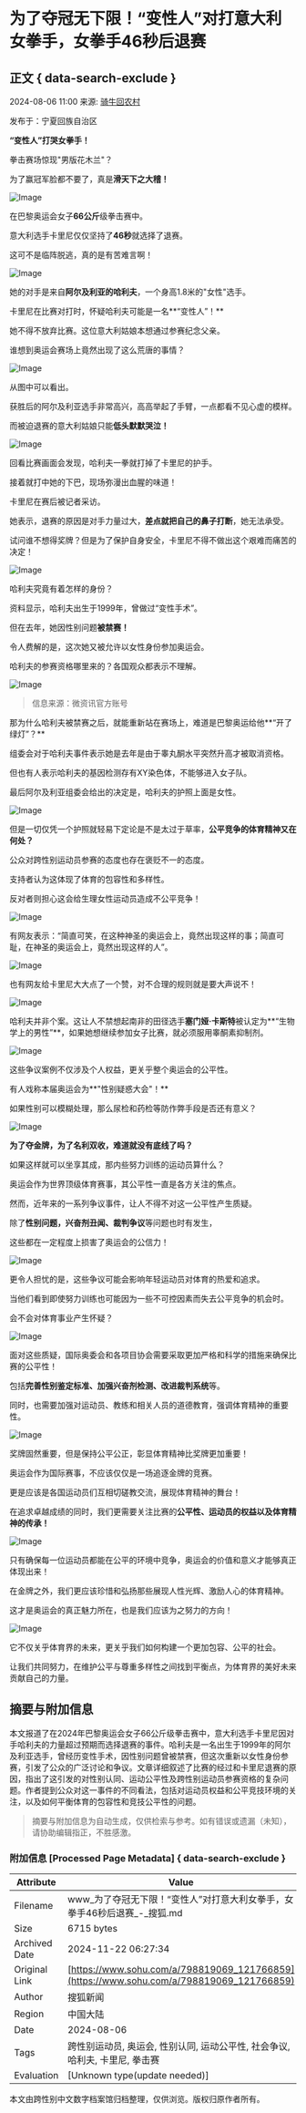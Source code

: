 # 为了夺冠无下限！“变性人”对打意大利女拳手，女拳手46秒后退赛

## 正文 { data-search-exclude }


2024-08-06 11:00 来源: [骑牛回农村](https://www.sohu.com/a/798819069_121766859?spm=smpc.content-abroad.content.1.1732256811231bac3iLl)

发布于：宁夏回族自治区

**“变性人”打哭女拳手！**

拳击赛场惊现"男版花木兰"？

为了赢冠军脸都不要了，真是**滑天下之大稽！**

![Image](https://q1.itc.cn/images01/20240806/0186fa99891c410fa22f8cbb272ba3b4.jpeg)

在巴黎奥运会女子**66公斤**级拳击赛中。

意大利选手卡里尼仅仅坚持了**46秒**就选择了退赛。

这可不是临阵脱逃，真的是有苦难言啊！

![Image](https://q1.itc.cn/images01/20240806/054769ff2f6d4dc8b27f1c7a1f07609b.jpeg)

她的对手是来自**阿尔及利亚的哈利夫**，一个身高1.8米的"女性"选手。

卡里尼在比赛对打时，怀疑哈利夫可能是一名**“变性人”！**

她不得不放弃比赛。这位意大利姑娘本想通过参赛纪念父亲。

谁想到奥运会赛场上竟然出现了这么荒唐的事情？

![Image](https://q1.itc.cn/images01/20240806/420cfb5dadcc4b03b1e865338ceca9ad.jpeg)

从图中可以看出。

获胜后的阿尔及利亚选手非常高兴，高高举起了手臂，一点都看不见心虚的模样。

而被迫退赛的意大利姑娘只能**低头默默哭泣！**

![Image](https://q8.itc.cn/images01/20240806/43039a679e074dafa5bc989fdeb36fbe.jpeg)

回看比赛画面会发现，哈利夫一拳就打掉了卡里尼的护手。

接着就打中她的下巴，现场弥漫出血腥的味道！

卡里尼在赛后被记者采访。

她表示，退赛的原因是对手力量过大，**差点就把自己的鼻子打断**，她无法承受。

试问谁不想得奖牌？但是为了保护自身安全，卡里尼不得不做出这个艰难而痛苦的决定！

![Image](https://q1.itc.cn/images01/20240806/11a9244e741f4984a86f0fd4baf9bba3.jpeg)

哈利夫究竟有着怎样的身份？

资料显示，哈利夫出生于1999年，曾做过“变性手术”。

但在去年，她因性别问题**被禁赛！**

令人费解的是，这次她又被允许以女性身份参加奥运会。

哈利夫的参赛资格哪里来的？各国观众都表示不理解。

![Image](https://q1.itc.cn/images01/20240806/0f19a7a2c7e942a5a1c8d0225a02474f.jpeg)

> 信息来源：微资讯官方账号

那为什么哈利夫被禁赛之后，就能重新站在赛场上，难道是巴黎奥运给他**“开了绿灯”？**

组委会对于哈利夫事件表示她是去年是由于睾丸酮水平突然升高才被取消资格。

但也有人表示哈利夫的基因检测存有XY染色体，不能够进入女子队。

最后阿尔及利亚组委会给出的决定是，哈利夫的护照上面是女性。

![Image](https://q1.itc.cn/images01/20240806/7c68ed8e3f2645bf968a532a818f7aec.jpeg)

但是一切仅凭一个护照就轻易下定论是不是太过于草率，**公平竞争的体育精神又在何处？**

公众对跨性别运动员参赛的态度也存在褒贬不一的态度。

支持者认为这体现了体育的包容性和多样性。

反对者则担心这会给生理女性运动员造成不公平竞争！

![Image](https://q7.itc.cn/images01/20240806/5fdd8035fa364362904561f1f865117b.jpeg)

有网友表示：“简直可笑，在这种神圣的奥运会上，竟然出现这样的事；简直可耻，在神圣的奥运会上，竟然出现这样的人”。

![Image](https://q5.itc.cn/images01/20240806/8a26ac9d22d74f10855983c2b88bf40c.jpeg)

也有网友给卡里尼大大点了一个赞，对不合理的规则就是要大声说不！

![Image](https://q8.itc.cn/images01/20240806/fcea4753dd8e40828cb3a75484a67380.jpeg)

哈利夫并非个案。这让人不禁想起南非的田径选手**塞门娅·卡斯特**被认定为**“生物学上的男性”**，如果她想继续参加女子比赛，就必须服用睾酮素抑制剂。

![Image](https://q8.itc.cn/images01/20240806/972d670188d94129bde78e726c1548c5.jpeg)

这些争议案例不仅涉及个人权益，更关乎整个奥运会的公平性。

有人戏称本届奥运会为**"性别疑惑大会"！**

如果性别可以模糊处理，那么尿检和药检等防作弊手段是否还有意义？

![Image](https://q1.itc.cn/images01/20240806/6460a52bee1f4ab498db2ccd8330d26f.jpeg)

**为了夺金牌，为了名利双收，难道就没有底线了吗？**

如果这样就可以坐享其成，那内些努力训练的运动员算什么？

奥运会作为世界顶级体育赛事，其公平性一直是各方关注的焦点。

然而，近年来的一系列争议事件，让人不得不对这一公平性产生质疑。

除了**性别问题，兴奋剂丑闻、裁判争议**等问题也时有发生，

这些都在一定程度上损害了奥运会的公信力！

![Image](https://q3.itc.cn/images01/20240806/b0040195b2f648f7ae0ca0ad8068dbe4.jpeg)

更令人担忧的是，这些争议可能会影响年轻运动员对体育的热爱和追求。

当他们看到即使努力训练也可能因为一些不可控因素而失去公平竞争的机会时。

会不会对体育事业产生怀疑？

![Image](https://q3.itc.cn/images01/20240806/b9e3e7a520184ed2a2bd15d4f747c66d.jpeg)

面对这些质疑，国际奥委会和各项目协会需要采取更加严格和科学的措施来确保比赛的公平性！

包括**完善性别鉴定标准、加强兴奋剂检测、改进裁判系统**等。

同时，也需要加强对运动员、教练和相关人员的道德教育，强调体育精神的重要性。

![Image](https://q3.itc.cn/images01/20240806/4fdf387e632f4ed6bcea7b72cee389e6.jpeg)

奖牌固然重要，但是保持公平公正，彰显体育精神比奖牌更加重要！

奥运会作为国际赛事，不应该仅仅是一场追逐金牌的竞赛。

更是应该是各国运动员们互相切磋教交流，展现体育精神的舞台！

在追求卓越成绩的同时，我们更需要关注比赛的**公平性、运动员的权益以及体育精神的传承！**

![Image](https://q0.itc.cn/images01/20240806/dea9061a61da4d538964ad2ee5f96db0.jpeg)

只有确保每一位运动员都能在公平的环境中竞争，奥运会的价值和意义才能够真正体现出来！

在金牌之外，我们更应该珍惜和弘扬那些展现人性光辉、激励人心的体育精神。

这才是奥运会的真正魅力所在，也是我们应该为之努力的方向！

![Image](https://q9.itc.cn/images01/20240806/0dc251222f58415183aefaa4356fdcef.jpeg)

它不仅关乎体育界的未来，更关乎我们如何构建一个更加包容、公平的社会。

让我们共同努力，在维护公平与尊重多样性之间找到平衡点，为体育界的美好未来贡献自己的力量。

## 摘要与附加信息

<!-- tcd_abstract -->
本文报道了在2024年巴黎奥运会女子66公斤级拳击赛中，意大利选手卡里尼因对手哈利夫的力量超过预期而选择退赛的事件。哈利夫是一名出生于1999年的阿尔及利亚选手，曾经历变性手术，因性别问题曾被禁赛，但这次重新以女性身份参赛，引发了公众的广泛讨论和争议。文章详细叙述了比赛的经过和卡里尼退赛的原因，指出了这引发的对性别认同、运动公平性及跨性别运动员参赛资格的复杂问题。作者提到公众对这一事件的不同看法，包括对运动员权益和公平竞技环境的关注，以及如何平衡体育的包容性和竞技公平性的问题。
<!-- tcd_abstract_end -->

> 摘要与附加信息为自动生成，仅供检索与参考。如有错误或遗漏（未知），请协助编辑指正，不胜感激。

### 附加信息 [Processed Page Metadata] { data-search-exclude }

| Attribute       | Value                                  |
|-----------------|----------------------------------------|
| Filename        | www_为了夺冠无下限！“变性人”对打意大利女拳手，女拳手46秒后退赛_-_搜狐.md                             |
| Size            | 6715 bytes                           |
| Archived Date   | 2024-11-22 06:27:34                             |
| Original Link   | [https://www.sohu.com/a/798819069_121766859](https://www.sohu.com/a/798819069_121766859)                       |
| Author          | 搜狐新闻                               |
| Region          | 中国大陆                               |
| Date            | 2024-08-06                                 |
| Tags            | 跨性别运动员, 奥运会, 性别认同, 运动公平性, 社会争议, 哈利夫, 卡里尼, 拳击赛                                 |
| Evaluation            | [Unknown type(update needed)]                                 |
<!-- tcd_table_end -->

本文由跨性别中文数字档案馆归档整理，仅供浏览。版权归原作者所有。
